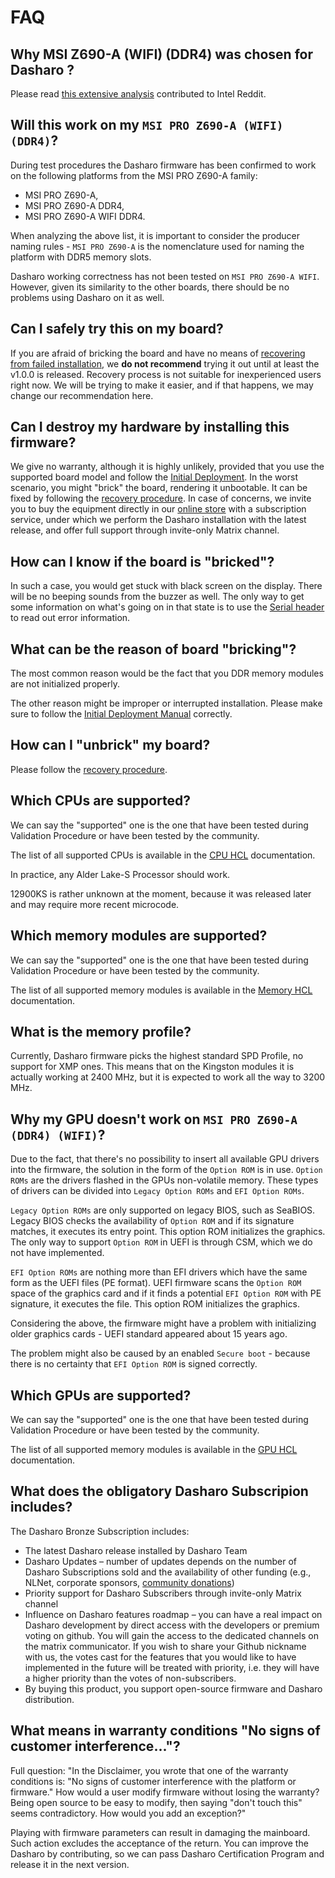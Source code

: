 # FAQ

## Why MSI Z690-A (WIFI) (DDR4) was chosen for Dasharo ?

Please read [this extensive analysis][msi_port_analysis] contributed to Intel
Reddit.

## Will this work on my `MSI PRO Z690-A (WIFI) (DDR4)`?

During test procedures the Dasharo firmware has been confirmed to work on the
following platforms from the MSI PRO Z690-A family:

* MSI PRO Z690-A,
* MSI PRO Z690-A DDR4,
* MSI PRO Z690-A WIFI DDR4.

When analyzing the above list, it is important to consider the producer naming
rules - `MSI PRO Z690-A` is the nomenclature used for naming the platform with
DDR5 memory slots.

Dasharo working correctness has not been tested on `MSI PRO Z690-A WIFI`.
However, given its similarity to the other boards, there should be no problems
using Dasharo on it as well.

## Can I safely try this on my board?

If you are afraid of bricking the board and have no means of [recovering from
failed installation](../recovery), we **do not recommend** trying it out until
at least the v1.0.0 is released. Recovery process is not suitable for
inexperienced users right now. We will be trying to make it easier, and if that
happens, we may change our recommendation here.

## Can I destroy my hardware by installing this firmware?

We give no warranty, although it is highly unlikely, provided that you use the
supported board model and follow the [Initial
Deployment](../initial-deployment). In the worst scenario, you might "brick" the
board, rendering it unbootable. It can be fixed by following the [recovery
procedure](../recovery). In case of concerns, we invite you to buy the equipment
directly in our [online
store](https://3mdeb.com/?s=msi&post_type=product&dgwt_wcas=1) with a
subscription service, under which we perform the Dasharo installation with the
latest release, and offer full support through invite-only Matrix channel.

## How can I know if the board is "bricked"?

In such a case, you would get stuck with black screen on the display. There will
be no beeping sounds from the buzzer as well. The only way to get some
information on what's going on in that state is to use the [Serial
header](../development/#hardware-connection) to read out error information.

## What can be the reason of board "bricking"?

The most common reason would be the fact that you DDR memory modules are not
initialized properly.

The other reason might be improper or interrupted installation. Please make sure
to follow the [Initial Deployment Manual](../initial-deployment) correctly.

## How can I "unbrick" my board?

Please follow the [recovery procedure](../recovery).

## Which CPUs are supported?

We can say the "supported" one is the one that have been tested during
Validation Procedure or have been tested by the community.

The list of all supported CPUs is available in the [CPU HCL](../cpu-hcl)
documentation.

In practice, any Alder Lake-S Processor should work.

12900KS is rather unknown at the moment, because it was released later and may
require more recent microcode.

## Which memory modules are supported?

We can say the "supported" one is the one that have been tested during
Validation Procedure or have been tested by the community.

The list of all supported memory modules is available in the
[Memory HCL](../memory-hcl) documentation.

## What is the memory profile?

Currently, Dasharo firmware picks the highest standard SPD Profile, no support
for XMP ones. This means that on the Kingston modules it is actually working at
2400 MHz, but it is expected to work all the way to 3200 MHz.

## Why my GPU doesn't work on `MSI PRO Z690-A (DDR4) (WIFI)`?

Due to the fact, that there's no possibility to insert all available GPU drivers
into the firmware, the solution in the form of the `Option ROM` is in use.
`Option ROMs` are the drivers flashed in the GPUs non-volatile memory. These
types of drivers can be divided into `Legacy Option ROMs` and `EFI Option ROMs`.

`Legacy Option ROMs` are only supported on legacy BIOS, such as SeaBIOS. Legacy
BIOS checks the availability of `Option ROM` and if its signature matches, it
executes its entry point. This option ROM initializes the graphics. The only way
to support `Option ROM` in UEFI is through CSM, which we do not have
implemented.

`EFI Option ROMs` are nothing more than EFI drivers which have the same form as
the UEFI files (PE format). UEFI firmware scans the `Option ROM` space of the
graphics card and if it finds a potential `EFI Option ROM` with PE signature, it
executes the file. This option ROM initializes the graphics.

Considering the above, the firmware might have a problem with initializing older
graphics cards - UEFI standard appeared about 15 years ago.

The problem might also be caused by an enabled `Secure boot` - because there is
no certainty that `EFI Option ROM` is signed correctly.

[msi_port_analysis]: https://www.reddit.com/r/intel/comments/subaro/how_many_people_are_interesed_in_seeing_coreboot/

## Which GPUs are supported?

We can say the "supported" one is the one that have been tested during
Validation Procedure or have been tested by the community.

The list of all supported memory modules is available in the
[GPU HCL](../gpu-hcl) documentation.

## What does the obligatory Dasharo Subscripion includes?

The Dasharo Bronze Subscription includes:

* The latest Dasharo release installed by Dasharo Team
* Dasharo Updates – number of updates depends on the number of Dasharo
  Subscriptions sold and the availability of other funding (e.g., NLNet,
  corporate sponsors, [community
  donations](https://docs.dasharo.com/ways-you-can-help-us/#donate-money))
* Priority support for Dasharo Subscribers through invite-only Matrix channel
* Influence on Dasharo features roadmap – you can have a real impact on Dasharo
  development by direct access with the developers or premium voting on github.
  You will gain the access to the dedicated channels on the matrix communicator.
  If you wish to share your Github nickname with us, the votes cast for the
  features that you would like to have implemented in the future will be treated
  with priority, i.e. they will have a higher priority than the votes of
  non-subscribers.
* By buying this product, you support open-source firmware and Dasharo
  distribution.

## What means in warranty conditions "No signs of customer interference..."?

Full question:
"In the Disclaimer, you wrote that one of the warranty
conditions is: "No signs of customer interference with the platform or
firmware." How would a user modify firmware without losing the warranty? Being
open source to be easy to modify, then saying "don't touch this" seems
contradictory. How would you add an exception?"

Playing with firmware parameters can result in damaging the mainboard. Such
action excludes the acceptance of the return. You can improve the Dasharo by
contributing, so we can pass Dasharo Certification Program and release it in the
next version.
